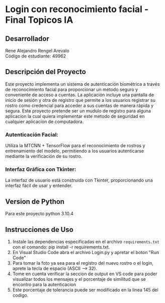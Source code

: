# Login con reconocimiento facial - Final Topicos IA

## Desarrollador
Rene Alejandro Rengel Arevalo  
Código de estudiante: 49962

## Descripción del Proyecto
Este proyecto implementa un sistema de autenticación biométrica a través de reconocimiento facial para proporcionar un método seguro y conveniente de acceso a cuentas. La aplicación incluye una pantalla de inicio de sesión y otra de registro que permite a los usuarios registrar su rostro como credencial para acceder a sus cuentas de manera rápida y segura. Este proyecto pretende ser un mudulo de registro para alguna aplicacion la cual quiera implementar este metodo de seguridad en cualquier aplicacion de computadora.

### Autenticación Facial:
Utiliza la MTCNN + TensorFlow para el reconocimiento de rostros y entrenamiento del modelo, permitiendo a los usuarios autenticarse mediante la verificación de su rostro.
### Interfaz Gráfica con Tkinter:
La interfaz de usuario está construida con Tkinter, proporcionando una interfaz fácil de usar y entender.

## Version de Python
Para este proyecto python 3.10.4

## Instrucciones de Uso
1. Instale las dependencias especificadas en el archivo `requirements.txt` con el comando: pip install -r requirements.txt.
2. En Visual Studio Code abra el archivo Login.py y apretar el boton "Run Code"
3. Para tomar la foto ya sea para el registro del nuevo rostro o el login, aprete la tecla de espacio (ASCII --> 32).
4. Tome en cuenta verificar la seccion de output en VS code para poder visualizar todos los mensajes y el porcentaje de similitud que se encontro para la autenticacion
5. Este porcentaje de tolerancia puede ser modificado en la linea 145 del codigo.
